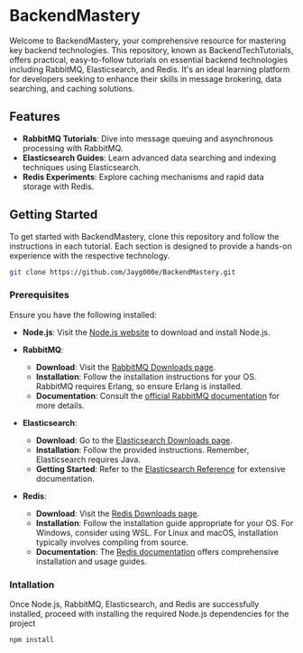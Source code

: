 # BackendMastery

Welcome to BackendMastery, your comprehensive resource for mastering key backend technologies. This repository, known as BackendTechTutorials, offers practical, easy-to-follow tutorials on essential backend technologies including RabbitMQ, Elasticsearch, and Redis. It's an ideal learning platform for developers seeking to enhance their skills in message brokering, data searching, and caching solutions.

## Features

- **RabbitMQ Tutorials**: Dive into message queuing and asynchronous processing with RabbitMQ.
- **Elasticsearch Guides**: Learn advanced data searching and indexing techniques using Elasticsearch.
- **Redis Experiments**: Explore caching mechanisms and rapid data storage with Redis.

## Getting Started

To get started with BackendMastery, clone this repository and follow the instructions in each tutorial. Each section is designed to provide a hands-on experience with the respective technology.

```bash
git clone https://github.com/Jayg000e/BackendMastery.git
```

### Prerequisites
Ensure you have the following installed:

- **Node.js**: Visit the [Node.js website](https://nodejs.org/) to download and install Node.js.

- **RabbitMQ**:
  - **Download**: Visit the [RabbitMQ Downloads page](https://www.rabbitmq.com/download.html).
  - **Installation**: Follow the installation instructions for your OS. RabbitMQ requires Erlang, so ensure Erlang is installed.
  - **Documentation**: Consult the [official RabbitMQ documentation](https://www.rabbitmq.com/documentation.html) for more details.

- **Elasticsearch**:
  - **Download**: Go to the [Elasticsearch Downloads page](https://www.elastic.co/downloads/elasticsearch).
  - **Installation**: Follow the provided instructions. Remember, Elasticsearch requires Java.
  - **Getting Started**: Refer to the [Elasticsearch Reference](https://www.elastic.co/guide/en/elasticsearch/reference/current/index.html) for extensive documentation.

- **Redis**:
  - **Download**: Visit the [Redis Downloads page](https://redis.io/download).
  - **Installation**: Follow the installation guide appropriate for your OS. For Windows, consider using WSL. For Linux and macOS, installation typically involves compiling from source.
  - **Documentation**: The [Redis documentation](https://redis.io/documentation) offers comprehensive installation and usage guides.

### Intallation

Once Node.js, RabbitMQ, Elasticsearch, and Redis are successfully installed, proceed with installing the required Node.js dependencies for the project

```bash
npm install
```




  
